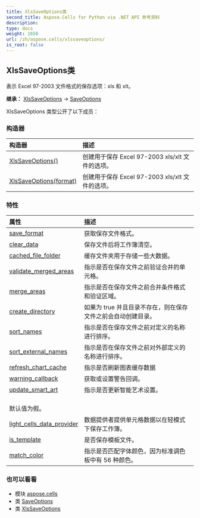 ```yaml
---
title: XlsSaveOptions类
second_title: Aspose.Cells for Python via .NET API 参考资料
description:
type: docs
weight: 1650
url: /zh/aspose.cells/xlssaveoptions/
is_root: false
---
```

## XlsSaveOptions类
表示 Excel 97-2003 文件格式的保存选项：xls 和 xlt。



**继承：** [XlsSaveOptions](/cells/python-net/aspose.cells/xlssaveoptions) → 
[SaveOptions](/cells/python-net/zh/aspose.cells/saveoptions)



XlsSaveOptions 类型公开了以下成员：

### 构造器
|构造器|描述|
| :- | :- |
| [XlsSaveOptions()](/cells/python-net/zh/aspose.cells/xlssaveoptions/__init__/#) |创建用于保存 Excel 97-2003 xls/xlt 文件的选项。|
| [XlsSaveOptions(format)](/cells/python-net/zh/aspose.cells/xlssaveoptions/__init__/#SaveFormat) |创建用于保存 Excel 97-2003 xls/xlt 文件的选项。|


### 特性
|属性|描述|
| :- | :- |
| [save_format](/cells/python-net/zh/aspose.cells/xlssaveoptions/save_format) |获取保存文件格式。|
| [clear_data](/cells/python-net/zh/aspose.cells/xlssaveoptions/clear_data) |保存文件后将工作簿清空。|
| [cached_file_folder](/cells/python-net/zh/aspose.cells/xlssaveoptions/cached_file_folder) |缓存文件夹用于存储一些大数据。|
| [validate_merged_areas](/cells/python-net/zh/aspose.cells/xlssaveoptions/validate_merged_areas) |指示是否在保存文件之前验证合并的单元格。|
| [merge_areas](/cells/python-net/zh/aspose.cells/xlssaveoptions/merge_areas) |指示是否在保存文件之前合并条件格式和验证区域。|
| [create_directory](/cells/python-net/zh/aspose.cells/xlssaveoptions/create_directory) |如果为 true 并且目录不存在，则在保存文件之前会自动创建目录。|
| [sort_names](/cells/python-net/zh/aspose.cells/xlssaveoptions/sort_names) |指示是否在保存文件之前对定义的名称进行排序。|
| [sort_external_names](/cells/python-net/zh/aspose.cells/xlssaveoptions/sort_external_names) |指示是否在保存文件之前对外部定义的名称进行排序。|
| [refresh_chart_cache](/cells/python-net/zh/aspose.cells/xlssaveoptions/refresh_chart_cache) |指示是否刷新图表缓存数据|
| [warning_callback](/cells/python-net/zh/aspose.cells/xlssaveoptions/warning_callback) |获取或设置警告回调。|
| [update_smart_art](/cells/python-net/zh/aspose.cells/xlssaveoptions/update_smart_art) |指示是否更新智能艺术设置。<br/>默认值为假。|
| [light_cells_data_provider](/cells/python-net/zh/aspose.cells/xlssaveoptions/light_cells_data_provider) |数据提供者提供单元格数据以在轻模式下保存工作簿。|
| [is_template](/cells/python-net/zh/aspose.cells/xlssaveoptions/is_template) |是否保存模板文件。|
| [match_color](/cells/python-net/zh/aspose.cells/xlssaveoptions/match_color) |指示是否匹配字体颜色，因为标准调色板中有 56 种颜色。|



### 也可以看看
* 模块 [aspose.cells](..)
* 类 [SaveOptions](/cells/python-net/zh/aspose.cells/saveoptions)
* 类 [XlsSaveOptions](/cells/python-net/zh/aspose.cells/xlssaveoptions)

